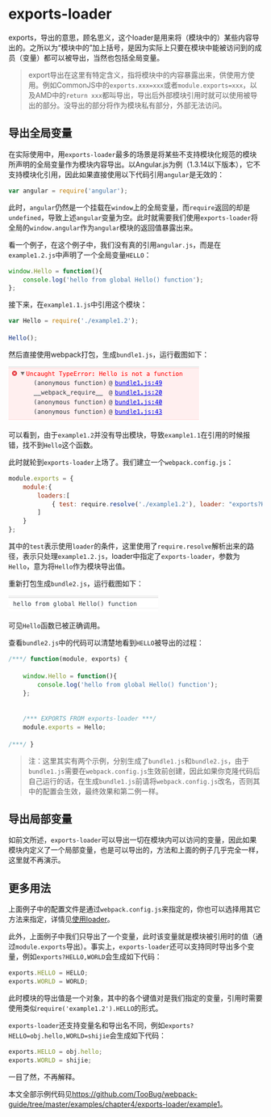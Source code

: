 # exports-loader

exports，导出的意思，顾名思义，这个loader是用来将（模块中的）某些内容导出的。之所以为“模块中的”加上括号，是因为实际上只要在模块中能被访问到的成员（变量）都可以被导出，当然也包括全局变量。

> export导出在这里有特定含义，指将模块中的内容暴露出来，供使用方使用。例如CommonJS中的`exports.xxx=xxx`或者`module.exports=xxx`，以及AMD中的`return xxx`都叫导出，导出后外部模块引用时就可以使用被导出的部分。没导出的部分将作为模块私有部分，外部无法访问。

## 导出全局变量

在实际使用中，用`exports-loader`最多的场景是将某些不支持模块化规范的模块所声明的全局变量作为模块内容导出。以Angular.js为例（1.3.14以下版本），它不支持模块化引用，因此如果直接使用以下代码引用`angular`是无效的：

```javascript
var angular = require('angular');
```

此时，`angular`仍然是一个挂载在`window`上的全局变量，而`require`返回的却是`undefined`，导致上述`angular`变量为空。此时就需要我们使用`exports-loader`将全局的`window.angular`作为`angular`模块的返回值暴露出来。

看一个例子，在这个例子中，我们没有真的引用`angular.js`，而是在`example1.2.js`中声明了一个全局变量`HELLO`：

```javascript
window.Hello = function(){
	console.log('hello from global Hello() function');
};
```

接下来，在`example1.1.js`中引用这个模块：

```javascript
var Hello = require('./example1.2');

Hello();
```

然后直接使用webpack打包，生成`bundle1.js`，运行截图如下：

![exports-loader](../images/chapter4/exports-loader/1.png)

可以看到，由于`example1.2`并没有导出模块，导致`example1.1`在引用的时候报错，找不到`Hello`这个函数。

此时就轮到`exports-loader`上场了。我们建立一个`webpack.config.js`：

```javascript
module.exports = {
	module:{
		loaders:[
			{ test: require.resolve('./example1.2'), loader: "exports?Hello" }
		]
	}
};
```

其中的`test`表示使用`loader`的条件，这里使用了`require.resolve`解析出来的路径，表示只处理`example1.2.js`，loader中指定了`exports-loader`，参数为`Hello`，意为将`Hello`作为模块导出值。

重新打包生成`bundle2.js`，运行截图如下：

![exports-loader](../images/chapter4/exports-loader/2.png)

可见`Hello`函数已被正确调用。

查看`bundle2.js`中的代码可以清楚地看到`HELLO`被导出的过程：

```javascript
/***/ function(module, exports) {

	window.Hello = function(){
		console.log('hello from global Hello() function');
	};


	/*** EXPORTS FROM exports-loader ***/
	module.exports = Hello;

/***/ }
```

> 注：这里其实有两个示例，分别生成了`bundle1.js`和`bundle2.js`，由于`bundle1.js`需要在`webpack.config.js`生效前创建，因此如果你克隆代码后自己运行的话，在生成`bundle1.js`前请将`webpack.config.js`改名，否则其中的配置会生效，最终效果和第二例一样。

## 导出局部变量

如前文所述，`exports-loader`可以导出一切在模块内可以访问的变量，因此如果模块内定义了一个局部变量，也是可以导出的，方法和上面的例子几乎完全一样，这里就不再演示。

## 更多用法

上面例子中的配置文件是通过`webpack.config.js`来指定的，你也可以选择用其它方法来指定，详情见[使用loader](./using-loaders.html)。

此外，上面例子中我们只导出了一个变量，此时该变量就是模块被引用时的值（通过`module.exports`导出）。事实上，`exports-loader`还可以支持同时导出多个变量，例如`exports?HELLO,WORLD`会生成如下代码：

```javascript
exports.HELLO = HELLO;
exports.WORLD = WORLD;
```

此时模块的导出值是一个对象，其中的各个键值对是我们指定的变量，引用时需要使用类似`require('example1.2').HELLO`的形式。

`exports-loader`还支持变量名和导出名不同，例如`exports?HELLO=obj.hello,WORLD=shijie`会生成如下代码：

```javascript
exports.HELLO = obj.hello;
exports.WORLD = shijie;
```

一目了然，不再解释。

本文全部示例代码见<https://github.com/TooBug/webpack-guide/tree/master/examples/chapter4/exports-loader/example1>。

